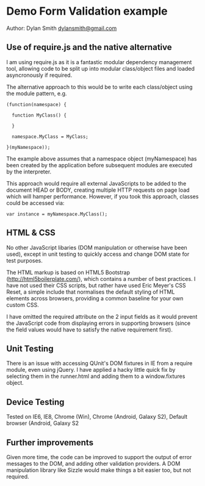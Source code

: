 Demo Form Validation example
============================

Author: Dylan Smith <dylansmith@gmail.com>

Use of require.js and the native alternative
--------------------------------------------
I am using require.js as it is a fantastic modular dependency management tool,
allowing code to be split up into modular class/object files and loaded
asyncronously if required.

The alternative approach to this would be to write each class/object using the
module pattern, e.g.

    (function(namespace) {

      function MyClass() {

      }

      namespace.MyClass = MyClass;

    }(myNamespace));

The example above assumes that a namespace object (myNamespace) has been
created by the application before subsequent modules are executed by the interpreter.

This approach would require all external JavaScripts to be added to the document
HEAD or BODY, creating multiple HTTP requests on page load which will hamper
performance. However, if you took this approach, classes could be accessed via:

    var instance = myNamespace.MyClass();

HTML & CSS
----------
No other JavaScript libaries (DOM manipulation or otherwise have been used), except
in unit testing to quickly access and change DOM state for test purposes.

The HTML markup is based on HTML5 Bootstrap (http://html5boilerplate.com/), which
contains a number of best practices. I have not used their CSS scripts, but rather
have used Eric Meyer's CSS Reset, a simple include that normalises the default
styling of HTML elements across browsers, providing a common baseline for your
own custom CSS.

I have omitted the required attribute on the 2 input fields as it would prevent
the JavaScript code from displaying errors in supporting browsers (since the
field values would have to satisfy the native requirement first).

Unit Testing
------------
There is an issue with accessing QUnit's DOM fixtures in IE from a require module,
even using jQuery. I have applied a hacky little quick fix by selecting them in
the runner.html and adding them to a window.fixtures object.

Device Testing
--------------
Tested on IE6, IE8, Chrome (Win), Chrome (Android, Galaxy S2),
Default browser (Android, Galaxy S2

Further improvements
--------------------
Given more time, the code can be improved to support the output of error messages
to the DOM, and adding other validation providers. A DOM manipulation library
like Sizzle would make things a bit easier too, but not required.
